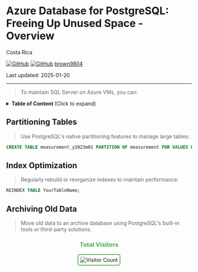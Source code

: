 # Azure Database for PostgreSQL: <br/> Freeing Up Unused Space - Overview 

Costa Rica

[![GitHub](https://badgen.net/badge/icon/github?icon=github&label)](https://github.com) 
[![GitHub](https://img.shields.io/badge/--181717?logo=github&logoColor=ffffff)](https://github.com/)
[brown9804](https://github.com/brown9804)

Last updated: 2025-01-20

----------

> To maintain SQL Server on Azure VMs, you can:

<details>
<summary><b>Table of Content </b> (Click to expand)</summary>

- [Partitioning Tables](#partitioning-tables)
- [Index Optimization](#index-optimization)
- [Archiving Old Data](#archiving-old-data)

</details>

## Partitioning Tables

> Use PostgreSQL's native partitioning features to manage large tables:

 ```sql
 CREATE TABLE measurement_y2023m01 PARTITION OF measurement FOR VALUES FROM ('2023-01-01') TO ('2023-02-01');
 ```

## Index Optimization

> Regularly rebuild or reorganize indexes to maintain performance:

 ```sql
 REINDEX TABLE YourTableName;
 ```

## Archiving Old Data

> Move old data to an archive database using PostgreSQL's built-in tools or third-party solutions.

<div align="center">
  <h3 style="color: #4CAF50;">Total Visitors</h3>
  <img src="https://profile-counter.glitch.me/brown9804/count.svg" alt="Visitor Count" style="border: 2px solid #4CAF50; border-radius: 5px; padding: 5px;"/>
</div>
